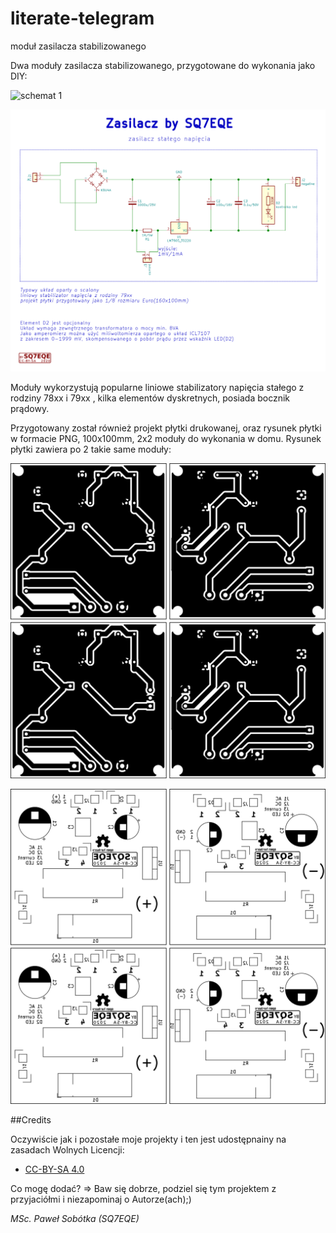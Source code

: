 # literate-telegram
moduł zasilacza stabilizowanego

Dwa moduły zasilacza stabilizowanego, przygotowane do wykonania jako DIY:

![schemat 1](https//github.com/majsterklepka/literate-telegram/raw/master/assets/img/zasilacz_a.png "Schemat (+)")

![schemat 2](https://github.com/majsterklepka/literate-telegram/raw/master/assets/img/zasilacz_b.png "Schemat (-)")

Moduły wykorzystują popularne liniowe stabilizatory napięcia stałego z rodziny 78xx i 79xx , kilka elementów dyskretnych, posiada bocznik prądowy.


Przygotowany został również projekt płytki drukowanej, oraz rysunek płytki w formacie PNG, 100x100mm, 2x2 moduły do wykonania w  domu. Rysunek płytki zawiera po 2 takie same moduły:

![pcb](https://github.com/majsterklepka/literate-telegram/raw/master/assets/img/pcb.png "PCB Layout")

![pcb Silk](https://github.com/majsterklepka/literate-telegram/raw/master/assets/img/pcb_Silk.png "PCB Silk")

##Credits

Oczywiście jak i pozostałe moje projekty i ten jest udostępnainy na zasadach Wolnych Licencji:

- [CC-BY-SA 4.0](https://creativecommons.org/licenses/by-sa/4.0/ "License")

Co mogę dodać? => Baw się dobrze, podziel się tym projektem z przyjaciółmi i niezapominaj o Autorze(ach);)

_MSc. Paweł Sobótka (SQ7EQE)_
